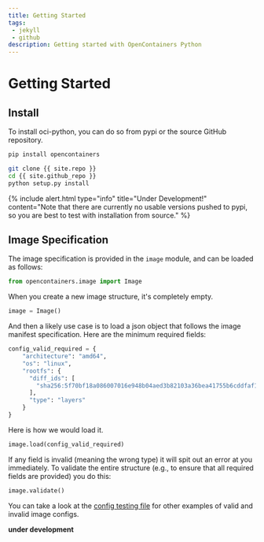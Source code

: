 ```yaml
---
title: Getting Started
tags: 
 - jekyll
 - github
description: Getting started with OpenContainers Python
---
```


# Getting Started

## Install

To install oci-python, you can do so from pypi or the source GitHub repository.

```bash
pip install opencontainers
```
```bash
git clone {{ site.repo }}
cd {{ site.github_repo }}
python setup.py install
```

{% include alert.html type="info" title="Under Development!" content="Note that there are currently no usable versions pushed to pypi, so you are best to test with installation from source." %}

## Image Specification

The image specification is provided in the `image` module, and can be loaded
as follows:

```python
from opencontainers.image import Image
```

When you create a new image structure, it's completely empty.

```python
image = Image()
```

And then a likely use case is to load a json object that follows the image
manifest specification. Here are the minimum required fields:

```python
config_valid_required = {
    "architecture": "amd64",
    "os": "linux",
    "rootfs": {
      "diff_ids": [
        "sha256:5f70bf18a086007016e948b04aed3b82103a36bea41755b6cddfaf10ace3c6ef"
      ],
      "type": "layers"
    }
}
```

Here is how we would load it. 

```python
image.load(config_valid_required)
```

If any field is invalid (meaning the wrong type) it will spit out an error at you immediately.
To validate the entire structure (e.g., to ensure that all required fields are provided)
you do this:

```python
image.validate()
```

You can take a look at the [config testing file](https://github.com/vsoch/oci-python/blob/master/opencontainers/tests/test_config.py) for other examples of valid and invalid image configs.


**under development**
